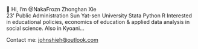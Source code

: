 👋 Hi, I’m @NakaFrozn
Zhonghan Xie  
23' Public Administration
Sun Yat-sen University
Stata Python R
Interested in educational policies, economics of education & applied data analysis in social science. 
Also in Kyoani...


Contact me: johnshieh@outlook.com  


<!---

--->
